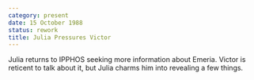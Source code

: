 ```yaml
---
category: present
date: 15 October 1988
status: rework
title: Julia Pressures Victor
---
```



Julia returns to IPPHOS seeking more information about Emeria. Victor is reticent to talk about it, but Julia charms him into revealing a few things. 
